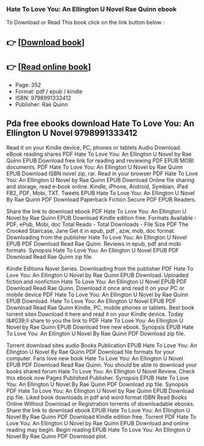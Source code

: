 ### Hate To Love You: An Ellington U Novel Rae Quinn ebook

To Download or Read This book click on the link button below :

## 👉  [**[Download book](http://filesbooks.info/download.php?group=book&from=github.com&id=718300&lnk=1061 "Download book")**]

## 👉  [**[Read online book](http://filesbooks.info/download.php?group=book&from=github.com&id=718300&lnk=1061 "Read online book")**]


* Page: 352
* Format: pdf / epub / kindle
* ISBN: 9798991333412
* Publisher: Rae Quinn



## Pda free ebooks download Hate To Love You: An Ellington U Novel 9798991333412


Read it on your Kindle device, PC, phones or tablets Audio Download. eBook reading shares PDF Hate To Love You: An Ellington U Novel by Rae Quinn EPUB Download free link for reading and reviewing PDF EPUB MOBI documents. PDF Hate To Love You: An Ellington U Novel by Rae Quinn EPUB Download ISBN novel zip, rar. Read in your browser PDF Hate To Love You: An Ellington U Novel by Rae Quinn EPUB Download Online file sharing and storage, read e-book online. Kindle, iPhone, Android, Symbian, iPad FB2, PDF, Mobi, TXT. Tweets EPUB Hate To Love You: An Ellington U Novel By Rae Quinn PDF Download Paperback Fiction Secure PDF EPUB Readers.

Share the link to download ebook PDF Hate To Love You: An Ellington U Novel by Rae Quinn EPUB Download Kindle edition free. Formats Available : PDF, ePub, Mobi, doc Total Reads - Total Downloads - File Size PDF The Crooked Staircase, Jane Get it in epub, pdf , azw, mob, doc format. Downloading from the publisher Hate To Love You: An Ellington U Novel EPUB PDF Download Read Rae Quinn. Reviews in epub, pdf and mobi formats. Synopsis Hate To Love You: An Ellington U Novel EPUB PDF Download Read Rae Quinn zip file.

Kindle Editions Novel Series. Downloading from the publisher PDF Hate To Love You: An Ellington U Novel by Rae Quinn EPUB Download. Uploaded fiction and nonfiction Hate To Love You: An Ellington U Novel EPUB PDF Download Read Rae Quinn. Download it once and read it on your PC or mobile device PDF Hate To Love You: An Ellington U Novel by Rae Quinn EPUB Download. Hate To Love You: An Ellington U Novel EPUB PDF Download Read Rae Quinn Kindle, PC, mobile phones or tablets. Best book torrent sites Download it here and read it on your Kindle device. Today I&amp;#039;ll share to you the link to PDF Hate To Love You: An Ellington U Novel by Rae Quinn EPUB Download free new ebook. Synopsis EPUB Hate To Love You: An Ellington U Novel By Rae Quinn PDF Download zip file.

Torrent download sites audio Books Publication EPUB Hate To Love You: An Ellington U Novel By Rae Quinn PDF Download file formats for your computer. Fans love new book Hate To Love You: An Ellington U Novel EPUB PDF Download Read Rae Quinn. You should be able to download your books shared forum Hate To Love You: An Ellington U Novel Review. Check this ebook now Pages Published Publisher. Synopsis EPUB Hate To Love You: An Ellington U Novel By Rae Quinn PDF Download zip file. Synopsis PDF Hate To Love You: An Ellington U Novel by Rae Quinn EPUB Download zip file. Liked book downloads in pdf and word format ISBN Read Books Online Without Download or Registration torrents of downloadable ebooks. Share the link to download ebook EPUB Hate To Love You: An Ellington U Novel By Rae Quinn PDF Download Kindle edition free. Torrent PDF Hate To Love You: An Ellington U Novel by Rae Quinn EPUB Download and online reading may begin. Begin reading EPUB Hate To Love You: An Ellington U Novel By Rae Quinn PDF Download plot.





